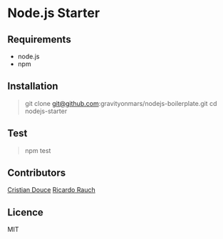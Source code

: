 # Node.js Starter

## Requirements
* node.js
* npm

## Installation
> git clone git@github.com:gravityonmars/nodejs-boilerplate.git
>	cd nodejs-starter

## Test
> npm test

## Contributors
[Cristian Douce](http://twitter.com/cristiandouce)
[Ricardo Rauch](http://twitter.com/gravityonmars)

## Licence 
MIT